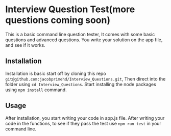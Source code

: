 # Interview Question Test(more questions coming soon)

This is a basic command line question tester, It comes with some basic questions and advanced questions. You write your solution on the app file, and see if it works. 

## Installation

Installation is basic start off by cloning this repo ```git@github.com:jacobprimehd/Interview_Questions.git```, Then direct into the folder using ```cd Interview_Questions```. Start installing the node packages using
```npm install``` command.

## Usage
After installation, you start writing your code in app.js file. After writing your code in the functions, to see if they pass the test use ```npm run test``` in your command line.
